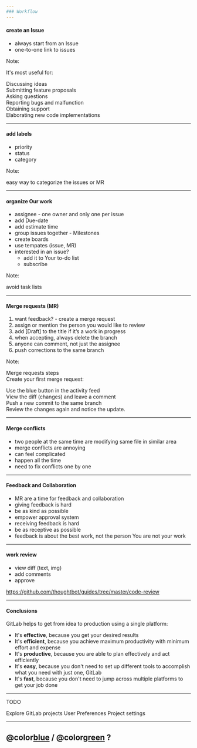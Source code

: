 ```yaml
---
### Workflow
---
```


#### create an Issue

- always start from an Issue
- one-to-one link to issues

Note:

It's most useful for:

Discussing ideas  
Submitting feature proposals  
Asking questions  
Reporting bugs and malfunction  
Obtaining support  
Elaborating new code implementations

---

#### add labels

- priority
- status
- category

Note:

easy way to categorize the issues or MR

---

#### organize Our work

- assignee - one owner and only one per issue
- add Due-date
- add estimate time
- group issues together - Milestones
- create boards
- use tempates (issue, MR)
- interested in an issue?
  - add it to Your to-do list
  - subscribe

Note:

avoid task lists

---

#### Merge requests (MR)

1. want feedback? - create a merge request
1. assign or mention the person you would like to review
1. add [Draft] to the title if it’s a work in progress
1. when accepting, always delete the branch
1. anyone can comment, not just the assignee
1. push corrections to the same branch

Note:

Merge requests steps  
Create your first merge request:

Use the blue button in the activity feed  
View the diff (changes) and leave a comment  
Push a new commit to the same branch  
Review the changes again and notice the update.

---

#### Merge conflicts

- two people at the same time are modifying
  same file in similar area
- merge conflicts are annoying
- can feel complicated
- happen all the time
- need to fix conflicts one by one

---

#### Feedback and Collaboration

- MR are a time for feedback and collaboration
- giving feedback is hard
- be as kind as possible
- empower approval system
- receiving feedback is hard
- be as receptive as possible
- feedback is about the best work, not the person
  You are not your work

---

#### work review

- view diff (text, img)
- add comments
- approve

<https://github.com/thoughtbot/guides/tree/master/code-review>

---

#### Conclusions

GitLab helps to get from idea to production using a single platform:

- It's **effective**, because you get your desired results
- It's **efficient**, because you achieve maximum
  productivity with minimum effort and expense
- It's **productive**, because you are able to plan
  effectively and act efficiently
- It's **easy**, because you don't need to set up different tools
  to accomplish what you need with just one, GitLab
- It's **fast**, because you don't need to jump across
  multiple platforms to get your job done

---

TODO

Explore GitLab projects
User Preferences
Project settings

---

## @color[blue](Q) / @color[green](A) ?
